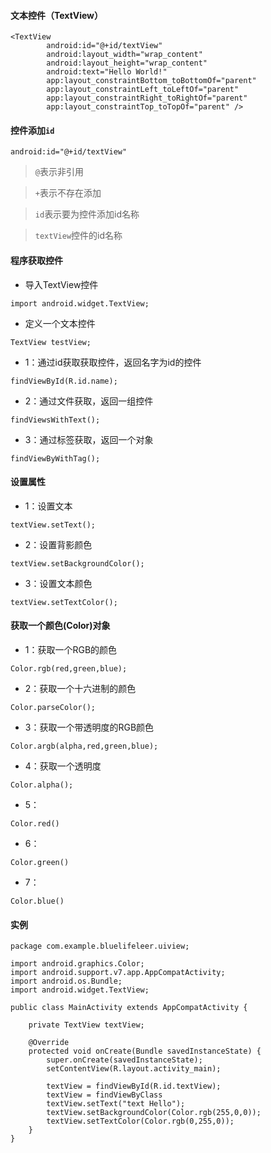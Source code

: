 #### 文本控件（TextView）

```
<TextView
        android:id="@+id/textView"
        android:layout_width="wrap_content"
        android:layout_height="wrap_content"
        android:text="Hello World!"
        app:layout_constraintBottom_toBottomOf="parent"
        app:layout_constraintLeft_toLeftOf="parent"
        app:layout_constraintRight_toRightOf="parent"
        app:layout_constraintTop_toTopOf="parent" />
```

#### 控件添加```id```

```
android:id="@+id/textView"
```

> ```@```表示非引用

> ```+```表示不存在添加

> ```id```表示要为控件添加id名称

> ```textView```控件的id名称


#### 程序获取控件

* 导入TextView控件

```
import android.widget.TextView;
```

* 定义一个文本控件

```
TextView testView;
```

* 1：通过id获取获取控件，返回名字为id的控件
```
findViewById(R.id.name);
```
* 2：通过文件获取，返回一组控件
```
findViewsWithText();
```
* 3：通过标签获取，返回一个对象
```
findViewByWithTag();
```

#### 设置属性

* 1：设置文本
```
textView.setText();
```
* 2：设置背影颜色
```
textView.setBackgroundColor();
```
* 3：设置文本颜色
```
textView.setTextColor();
```

#### 获取一个颜色(Color)对象

* 1：获取一个RGB的颜色
```
Color.rgb(red,green,blue);
```
* 2：获取一个十六进制的颜色
```
Color.parseColor();
```
* 3：获取一个带透明度的RGB颜色
```
Color.argb(alpha,red,green,blue);
```
* 4：获取一个透明度
```
Color.alpha();
```
* 5：
```
Color.red()
```
* 6：
```
Color.green()
```
* 7：
```
Color.blue()
```

#### 实例

```
package com.example.bluelifeleer.uiview;

import android.graphics.Color;
import android.support.v7.app.AppCompatActivity;
import android.os.Bundle;
import android.widget.TextView;

public class MainActivity extends AppCompatActivity {

    private TextView textView;

    @Override
    protected void onCreate(Bundle savedInstanceState) {
        super.onCreate(savedInstanceState);
        setContentView(R.layout.activity_main);

        textView = findViewById(R.id.textView);
        textView = findViewByClass
        textView.setText("text Hello");
        textView.setBackgroundColor(Color.rgb(255,0,0));
        textView.setTextColor(Color.rgb(0,255,0));
    }
}
```